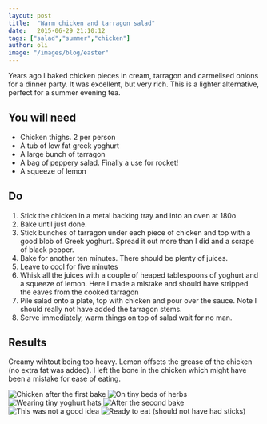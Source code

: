 ```yaml
---
layout: post
title:  "Warm chicken and tarragon salad"
date:   2015-06-29 21:10:12
tags: ["salad","summer","chicken"]
author: oli
image: "/images/blog/easter"
---
```


Years ago I baked chicken pieces in cream, tarragon and carmelised onions for a dinner party. It was excellent, but very rich.  This is a lighter alternative, perfect for a summer evening tea.

## You will need

* Chicken thighs.  2 per person
* A tub of low fat greek yoghurt
* A large bunch of tarragon
* A bag of peppery salad.  Finally a use for rocket!
* A squeeze of lemon


## Do

1. Stick the chicken in a metal backing tray and into an oven at 180o
2. Bake until just done.
3. Stick bunches of tarragon under each piece of chicken and top with a good blob of Greek yoghurt.  Spread it out more than I did and a scrape of black pepper.
4. Bake for another ten minutes. There should be plenty of juices.
5. Leave to cool for five minutes
6. Whisk all the juices with a couple of heaped tablespoons of yoghurt and a squeeze of lemon.  Here I made a mistake and should have stripped the eaves from the cooked tarragon
7. Pile salad onto a plate, top with chicken and pour over the sauce.  Note I should really not have added the tarragon stems. 
8. Serve immediately, warm things on top of salad wait for no man.


## Results

Creamy wihtout being too heavy.  Lemon offsets the grease of the chicken (no extra fat was added).  I left the bone in the chicken which might have been a mistake for ease of eating.


![Chicken after the first bake](/images/blog/tarragon-chicken/chicken1.jpg)
![On tiny beds of herbs](/images/blog/tarragon-chicken/chicken2.jpg)
![Wearing tiny yoghurt hats](/images/blog/tarragon-chicken/chicken3.jpg)
![After the second bake](/images/blog/tarragon-chicken/chicken4.jpg)
![This was not a good idea](/images/blog/tarragon-chicken/chicken5.jpg)
![Ready to eat (should not have had sticks)](/images/blog/tarragon-chicken/chicken6.jpg)
